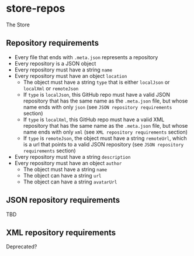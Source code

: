 # store-repos

The Store

## Repository requirements

* Every file that ends with `.meta.json` represents a repository
* Every repository is a JSON object
* Every repository must have a string `name`
* Every repository must have an object `location`
  * The object must have a string `type` that is either `localJson` or `localXml` or `remoteJson`
  * If `type` is `localJson`, this GitHub repo must have a valid JSON repository that has the same name as the `.meta.json` file, but whose name ends with only `json` (see `JSON repository requirements` section)
  * If `type` is `localXml`, this GitHub repo must have a valid XML repository that has the same name as the `.meta.json` file, but whose name ends with only `xml` (see `XML repository requirements` section)
  * If `type` is `remoteJson`, the object must have a string `remoteUrl`, which is a url that points to a valid JSON repository (see `JSON repository requirements` section)
* Every repository must have a string `description`
* Every repository must have an object `author`
  * The object must have a string `name`
  * The object can have a string `url`
  * The object can have a string `avatarUrl`

## JSON repository requirements

TBD

## XML repository requirements

Deprecated?